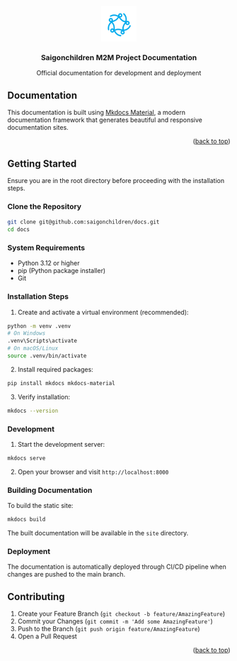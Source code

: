 <a id="readme-top"></a>

<!-- PROJECT LOGO -->
<br />
<div align="center">
  <a href="https://github.com/saigonchildren/docs">
    <img src="./docs/assets/icons/logo.png" alt="Logo" width="80" height="80">
  </a>

  <h3 align="center">Saigonchildren M2M Project Documentation</h3>

  <p align="center">
    Official documentation for development and deployment
  </p>
</div>

## Documentation

This documentation is built using [Mkdocs Material](https://squidfunk.github.io/mkdocs-material/), a modern documentation framework that generates beautiful and responsive documentation sites.

<p align="right">(<a href="#readme-top">back to top</a>)</p>

## Getting Started

Ensure you are in the root directory before proceeding with the installation steps.

### Clone the Repository

```sh
git clone git@github.com:saigonchildren/docs.git
cd docs
```

### System Requirements

- Python 3.12 or higher
- pip (Python package installer)
- Git

### Installation Steps

1. Create and activate a virtual environment (recommended):

```sh
python -m venv .venv
# On Windows
.venv\Scripts\activate
# On macOS/Linux
source .venv/bin/activate
```

2. Install required packages:

```sh
pip install mkdocs mkdocs-material
```

3. Verify installation:

```sh
mkdocs --version
```

### Development

1. Start the development server:

```sh
mkdocs serve
```

2. Open your browser and visit `http://localhost:8000`

### Building Documentation

To build the static site:

```sh
mkdocs build
```

The built documentation will be available in the `site` directory.

### Deployment

The documentation is automatically deployed through CI/CD pipeline when changes are pushed to the main branch.

## Contributing

1. Create your Feature Branch (`git checkout -b feature/AmazingFeature`)
2. Commit your Changes (`git commit -m 'Add some AmazingFeature'`)
3. Push to the Branch (`git push origin feature/AmazingFeature`)
4. Open a Pull Request

<p align="right">(<a href="#readme-top">back to top</a>)</p>
